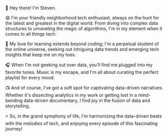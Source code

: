 👋 Hey there! I'm Steven.

😄 I'm your friendly neighborhood tech enthusiast, always on the hunt for the latest and greatest in the digital world. From diving into complex data structures to unraveling the magic of algorithms, I'm in my element when it comes to all things tech.

🌱 My love for learning extends beyond coding; I'm a perpetual student of the online universe, seeking out intriguing data trends and emerging tech insights that keep me on my toes.

🎧 When I'm not geeking out over data, you'll find me plugged into my favorite tunes. Music is my escape, and I'm all about curating the perfect playlist for every mood.

📺 And of course, I've got a soft spot for captivating data-driven narratives. Whether it's dissecting analytics in my work or getting lost in a mind-bending data-driven documentary, I find joy in the fusion of data and storytelling.

⚡ So, in the grand symphony of life, I'm harmonizing the data-driven beats with the melodies of tech, and enjoying every episode of this fascinating journey!
